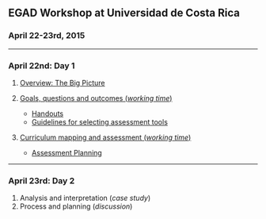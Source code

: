 ## EGAD Workshop at Universidad de Costa Rica
### April 22-23rd, 2015

* * *

### April 22nd: **Day 1**

1.  [Overview: The Big Picture][1]

2.  [Goals, questions and outcomes (*working time*)][2]
    
    *   [Handouts][3]
    *   [Guidelines for selecting assessment tools][4]

3.  [Curriculum mapping and assessment (*working time*)][5]
    
    *   [Assessment Planning][6]

* * *

### April 23rd: **Day 2**

1.  Analysis and interpretation (*case study*)
2.  Process and planning (*discussion*)

 [1]: http://egad.engineering.queensu.ca/wp-content/documents/UCR%202015/UCR%20Big%20Picture.pdf
 [2]: http://egad.engineering.queensu.ca/wp-content/documents/UCR%202015/UCR%20Session%202.pdf
 [3]: http://egad.engineering.queensu.ca/wp-content/documents/UCR%202015/Course_mapping_handouts.pdf
 [4]: http://egad.engineering.queensu.ca/wp-content/documents/UCR%202015/Guidelines%20for%20selecting%20assessment%20tools.pdf
 [5]: http://egad.engineering.queensu.ca/wp-content/documents/UCR%202015/UCR%20Session%203.pdf
 [6]: http://egad.engineering.queensu.ca/wp-content/documents/UCR%202015/UCR%20Assessment%20Planning.pdf

